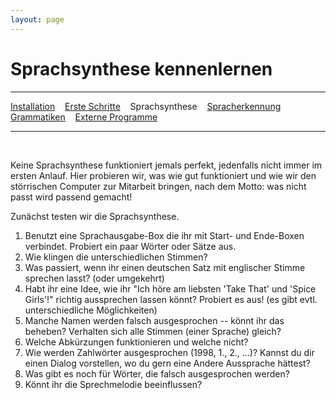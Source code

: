 ```yaml
---
layout: page
---
```

# Sprachsynthese kennenlernen
---
[Installation](/download.html) &nbsp;&nbsp; [Erste Schritte](ersteschritte.html) &nbsp;&nbsp; Sprachsynthese &nbsp;&nbsp; [Spracherkennung](spracherkennung.html) &nbsp;&nbsp; [Grammatiken](grammatiken.html) &nbsp;&nbsp; [Externe Programme](extprogramme.html)

---
&nbsp;

Keine Sprachsynthese funktioniert jemals perfekt, jedenfalls nicht immer im ersten Anlauf. Hier probieren wir, was wie gut funktioniert und wie wir den störrischen Computer zur Mitarbeit bringen, nach dem Motto: was nicht passt wird passend gemacht!

Zunächst testen wir die Sprachsynthese.
1. Benutzt eine Sprachausgabe-Box die ihr mit Start- und Ende-Boxen verbindet. Probiert ein paar Wörter oder Sätze aus.
2. Wie klingen die unterschiedlichen Stimmen?
3. Was passiert, wenn ihr einen deutschen Satz mit englischer Stimme sprechen lasst? (oder umgekehrt)
4. Habt ihr eine Idee, wie ihr "Ich höre am liebsten 'Take That' und 'Spice Girls'!" richtig aussprechen lassen könnt? Probiert es aus! (es gibt evtl. unterschiedliche Möglichkeiten)
5. Manche Namen werden falsch ausgesprochen -- könnt ihr das beheben? Verhalten sich alle Stimmen (einer Sprache) gleich?
6. Welche Abkürzungen funktionieren und welche nicht?
7. Wie werden Zahlwörter ausgesprochen (1998, 1., 2., ...)? Kannst du dir einen Dialog vorstellen, wo du gern eine Andere Aussprache hättest?
8. Was gibt es noch für Wörter, die falsch ausgesprochen werden?
9. Könnt ihr die Sprechmelodie beeinflussen?
